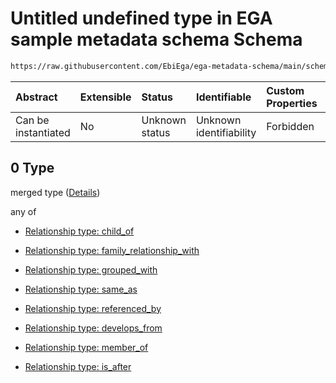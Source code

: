 # Untitled undefined type in EGA sample metadata schema Schema

```txt
https://raw.githubusercontent.com/EbiEga/ega-metadata-schema/main/schemas/EGA.sample.json#/properties/sample_relationships/items/allOf/1/anyOf/2/allOf/0
```



| Abstract            | Extensible | Status         | Identifiable            | Custom Properties | Additional Properties | Access Restrictions | Defined In                                                                   |
| :------------------ | :--------- | :------------- | :---------------------- | :---------------- | :-------------------- | :------------------ | :--------------------------------------------------------------------------- |
| Can be instantiated | No         | Unknown status | Unknown identifiability | Forbidden         | Allowed               | none                | [EGA.sample.json\*](../../../schemas/EGA.sample.json "open original schema") |

## 0 Type

merged type ([Details](ega-18-properties-sample-relationships-items-allof-relationship-constraints-for-a-sample-anyof-relationships-of-external-accessions-and-urls-optional-ones-allof-0.md))

any of

*   [Relationship type: child_of](ega-12-definitions-relationship-type-child_of.md "check type definition")

*   [Relationship type: family_relationship_with](ega-12-definitions-relationship-type-family_relationship_with.md "check type definition")

*   [Relationship type: grouped_with](ega-12-definitions-relationship-type-grouped_with.md "check type definition")

*   [Relationship type: same_as](ega-12-definitions-relationship-type-same_as.md "check type definition")

*   [Relationship type: referenced_by](ega-12-definitions-relationship-type-referenced_by.md "check type definition")

*   [Relationship type: develops_from](ega-12-definitions-relationship-type-develops_from.md "check type definition")

*   [Relationship type: member_of](ega-12-definitions-relationship-type-member_of.md "check type definition")

*   [Relationship type: is_after](ega-12-definitions-relationship-type-is_after.md "check type definition")
